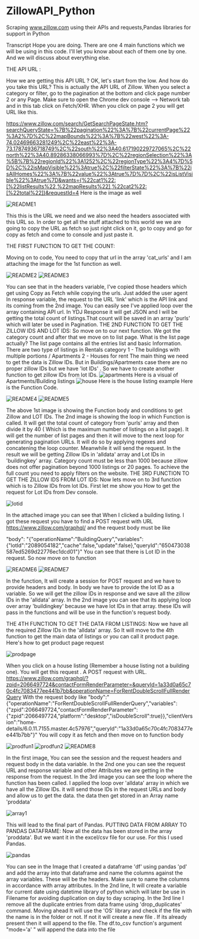 # ZillowAPI_Python
Scraping www.zillow.com using their APIs and requests,Pandas libraries for support in Python


Transcript
Hope you are doing. There are one 4 main functions which we will be using in this code.
I'll let you know about each of them one by one. And we will discuss about everything else.

THE API URL :

How we are getting this API URL ? OK, let's start from the low.
And how do you take this URL? This is actually the API URL of Zillow. When you select a category or filter, go to the pagination at the bottom and click page number 2 or any Page. Make sure to open the Chrome dev console --> Network tab and in this tab click on Fetch/XHR. When you click on page 2 you will get URL like this.

https://www.zillow.com/search/GetSearchPageState.htm?searchQueryState=%7B%22pagination%22%3A%7B%22currentPage%22%3A2%7D%2C%22mapBounds%22%3A%7B%22west%22%3A-74.02469663281249%2C%22east%22%3A-73.17874936718749%2C%22south%22%3A40.617190229727065%2C%22north%22%3A40.89286338066993%7D%2C%22regionSelection%22%3A%5B%7B%22regionId%22%3A1252%2C%22regionType%22%3A4%7D%5D%2C%22isMapVisible%22%3Atrue%2C%22filterState%22%3A%7B%22isAllHomes%22%3A%7B%22value%22%3Atrue%7D%7D%2C%22isListVisible%22%3Atrue%7D&wants={%22cat1%22:[%22listResults%22,%22mapResults%22],%22cat2%22:[%22total%22]}&requestId=4
Here is the image as well

![README1](https://user-images.githubusercontent.com/35397160/153235859-5b2c3a1f-076e-4e1b-b5ae-c247fa0e19bc.JPG)

This this is the URL we need and we also need the headers associated with this URL so. In order to get all the stuff attached to this world we we are going to copy the URL as fetch so just right click on it, go to copy and go for copy as fetch and come to console and just paste it.

THE FIRST FUNCTION TO GET THE COUNT:

Moving on to code, You need to copy that url in the array 'cat_urls' and I am attaching the image for the 1st function as well.

![README2](https://user-images.githubusercontent.com/35397160/153235864-17456ad1-7d94-4824-9da2-bb2b50707b75.JPG)
![README3](https://user-images.githubusercontent.com/35397160/153235868-6e33bedb-ff7c-45a7-afd2-cc931b0c3b03.JPG)

You can see that in the headers variable, I've copied those headers which get using Copy as Fetch while copying the urls. Just added the user agent
In response variable, the request to the URL 'link' which is the API link and its coming from the 2nd image. You can easily see I've applied loop over the array containing API url. In YDJ Response it will get JSON and I will be getting the total count of listings.That count will be saved in an array 'purls' which will later be used in Pagination.
THE 2ND FUNCTION TO GET THE ZILLOW IDS AND LOT IDS:
So move on to our next function. We got the category count and after that we move on to list page. What is the list page actually? The list page contains all the entries list and basic Information. There are two type of listings in Rentals category 
1 - The buildings with multiple portions / Apartments
2 - Houses for rent
The main thing we need to get the data is Zillow IDs. But in Buildings/Apartments case there are no proper zillow IDs but we have 'lot IDs' . So we have to create another function to get zillow IDs from lot IDs.
![apartments](https://user-images.githubusercontent.com/35397160/153235823-522bbb1e-1ab6-4d06-bd4a-9e638351dccc.JPG)
Here is a visual of Apartments/Building listings
![house](https://user-images.githubusercontent.com/35397160/153235829-76037756-f791-4ef8-a887-1f92746e964a.JPG)
Here is the house listing example
Here is the Function Code.

![README4](https://user-images.githubusercontent.com/35397160/153235870-f7994b75-d19e-4565-a88c-d813efd86858.JPG)
![README5](https://user-images.githubusercontent.com/35397160/153235877-107d4fff-1893-4ef6-90de-33813b76e9c9.JPG)

The above 1st image is showing the Function body and conditions to get Zillow and LOT IDs.
The 2nd image is showing the loop in which Function is called. It will get the total count of category from 'purls' array and then divide it by 40 ( Which is the maximum number of listings on a list page). It will get the number of list pages and then it will move to the next loop for generating pagination URLs. It will do so by applying regexes and concatening the loop counter. Meanwhile it will send the request.
In the result we will be getting Zillow IDs in 'alldata' array and Lot IDs in 'buildingkey' array.
Category count must be less than 1000 because zillow does not offer pagination beyond 1000 listings or 20 pages. To achieve the full count you need to apply filters on the website.
THE 3RD FUNCTION TO GET THE ZILLOW IDS FROM LOT IDS:
Now lets move on to 3rd function which is to Zillow IDs from lot IDs. First let me show you How to get the request for Lot IDs from Dev console.

![lotid](https://user-images.githubusercontent.com/35397160/153235831-0f50ff30-5ced-4fb6-b480-3deb75781d57.JPG)

In the attached image you can see that When I clicked a building listing. I got these request you have to find a POST request with URL
https://www.zillow.com/graphql/ and the request body must be like

  "body": "{"operationName":"BuildingQuery","variables":{"lotId":"2089054182","cache":false,"update":false},"queryId":"650473038587ed5269d22776ec1dcd01"}"
You can see that there is Lot ID in the request. So now move on to function

![README6](https://user-images.githubusercontent.com/35397160/153235883-05052afd-e60c-4b47-9792-54765fbd1d25.JPG)
![README7](https://user-images.githubusercontent.com/35397160/153235887-513df50d-bfd1-435c-a3c0-5fc98cf43235.JPG)

In the function, It will create a session for POST request and we have to provide headers and body. In body we have to provide the lot ID as a variable. So we will get the zillow IDs in response and we save all the zillow IDs in the 'alldata' array.
In the 2nd image you can see that its applying loop over array 'buildingkey'  because we have lot IDs in that array. these IDs will pass in the functions and will be use in the function's  request body.

THE 4TH FUNCTION TO GET THE DATA FROM LISTINGS:
Now we have all the required Zillow IDs in the 'alldata' array. So It will move to the 4th function to get the main data of listings or you can call it product page.
Here's how to get product page request

![prodpage](https://user-images.githubusercontent.com/35397160/153235846-66795cab-1504-481d-85cf-c45de62a1e29.JPG)

When you click on a house listing (Remember a house listing not a building one). You will get this request . A POST request with URL.
https://www.zillow.com/graphql/?zpid=2066497724&contactFormRenderParameter=&queryId=1a33d0a65c70c4fc7083477ee441b7bb&operationName=ForRentDoubleScrollFullRenderQuery
With the request body like
 "body":"{"operationName":"ForRentDoubleScrollFullRenderQuery","variables":{"zpid":2066497724,"contactFormRenderParameter":{"zpid":2066497724,"platform":"desktop","isDoubleScroll":true}},"clientVersion":"home-details/6.0.11.7155.master.4c57976","queryId":"1a33d0a65c70c4fc7083477ee441b7bb"}"
You will copy it as fetch and then move on to function body

![prodfun1](https://user-images.githubusercontent.com/35397160/153235837-42d47c23-07ba-44fc-9525-f1a04984b2f3.JPG)
![prodfun2](https://user-images.githubusercontent.com/35397160/153235842-02c8a650-e7cf-41be-90eb-fbe27a6ca433.JPG)
![README8](https://user-images.githubusercontent.com/35397160/153235889-181e239b-51d8-4319-8c50-2789cc9e382a.JPG)

In the first image, You can see the session and the request headers and request body in the data variable. In the 2nd one you can see the request URL and response variable and other Attributes we are getting in the response from the request.
In the 3rd image you can see the loop where the function has been called. I applied the loop over 'alldata' array in which we have all the Zillow IDs. it will send those IDs in the request URLs and body and allow us to get the data. the data then get stored in an Array name 'proddata'

![array1](https://user-images.githubusercontent.com/35397160/153235827-f67e0412-6486-4a00-955b-2ee7a2f03ff9.JPG)

This will lead to the final part of Pandas.
PUTTING DATA FROM ARRAY TO PANDAS DATAFRAME:
Now all the data has been stored in the array 'proddata'. But we want it in the excel/csv file for our use. For this I used Pandas.

![pandas](https://user-images.githubusercontent.com/35397160/153293053-9ad97272-20ab-4f44-a3fc-1a5df077d74b.JPG)

You can see in the Image that I created a dataframe 'df' using pandas 'pd' and add the array into that dataframe and name the columns against the array variables. These will be the headers. Make sure to name the columns in accordance with array attributes.
In the 2nd line, It will create a variable for current date using datetime library of python which will later be use in Filename for avoiding duplication on day to day scraping.
In the 3rd line I remove all the duplicate entries from data frame using 'drop_duplicates' command.
Moving ahead It will use the 'OS' library and check if the file with the name is in the folder or not.
If not it will create a new file . If its already present then it will append to the file. The df.to_csv function's argument "mode='a' " will append the data into the file


